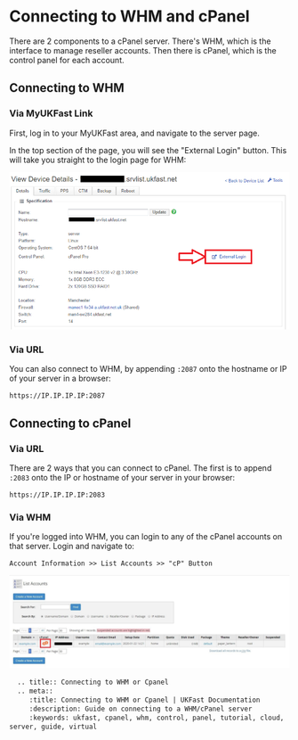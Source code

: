 # Connecting to WHM and cPanel

There are 2 components to a cPanel server. There's WHM, which is the interface to manage reseller accounts. Then there is cPanel, which is the control panel for each account.

## Connecting to WHM

### Via MyUKFast Link
First, log in to your MyUKFast area, and navigate to the server page.

In the top section of the page, you will see the "External Login" button. This will take you straight to the login page for WHM:

![cPanel MyUKFast Login](files/cpanel_external_login.png)


### Via URL
You can also connect to WHM, by appending `:2087` onto the hostname or IP of your server in a browser:
```
https://IP.IP.IP.IP:2087
```

## Connecting to cPanel

### Via URL
There are 2 ways that you can connect to cPanel. The first is to append `:2083` onto the IP or hostname of your server in your browser:
```
https://IP.IP.IP.IP:2083
```

### Via WHM
If you're logged into WHM, you can login to any of the cPanel accounts on that server. Login and navigate to:
```
Account Information >> List Accounts >> "cP" Button
```

![cP Button](files/cpanel_connect_from_whm.JPG)


```eval_rst
  .. title:: Connecting to WHM or Cpanel
  .. meta::
     :title: Connecting to WHM or Cpanel | UKFast Documentation
     :description: Guide on connecting to a WHM/cPanel server
     :keywords: ukfast, cpanel, whm, control, panel, tutorial, cloud, server, guide, virtual